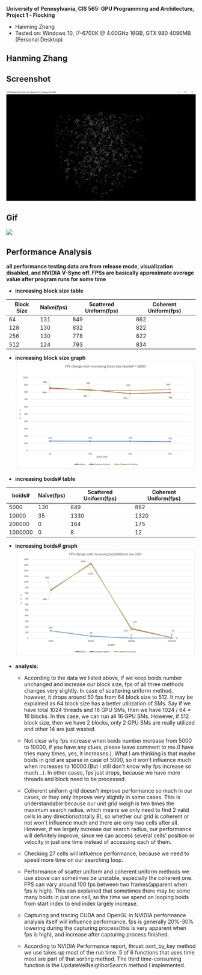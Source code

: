 **University of Pennsylvania, CIS 565: GPU Programming and Architecture,
Project 1 - Flocking**

* Hanming Zhang
* Tested on: Windows 10, i7-6700K @ 4.00GHz 16GB, GTX 980 4096MB (Personal Desktop)

## Hanming Zhang


## Screenshot
![](images/screenshot.jpg)
## Gif
![](images/wrapup.gif)

## Performance Analysis
**all performance testing data are from release mode, visualization disabled, and NVIDIA V-Sync off. FPSs are basically approximate average value after program runs for some time**

* **increasing block size table**

Block Size | Naïve(fps) | Scattered Uniform(fps)  | Coherent Uniform(fps)
------------ | ------------- | ------------- | -------------
64 | 131 | 849 | 862
128 | 130 | 832 | 822
256 | 130 | 778 | 822
512 | 124 | 793 | 834

* **increasing block size graph**
![](images/analysise_1.JPG)


* **increasing boids# table**

boids# | Naïve(fps) | Scattered Uniform(fps)  | Coherent Uniform(fps)
------------ | ------------- | ------------- | -------------
5000	| 130	| 849	 | 862
10000	| 35	| 1330 | 1320
200000|	0	  | 164	 | 175
1000000|	0	| 8	   | 12


* **increasing boids# graph**
![](images/analysise_2.JPG)

* **analysis:**
  * According to the data we listed above, if we keep boids number unchanged and increase our block size, fps of all three methods changes very slightly. In case of scattering uniform method, however, it drops around 50 fps from 64 block size to 512. It may be explained as 64 block size has a better utilization of SMs. Say if we have total 1024 threads and 16 GPU SMs, then we have 1024 / 64 = 16 blocks. In this case, we can run all 16 GPU SMs. However, if 512 block size, then we have 2 blocks, only 2 GPU SMs are really utilized and other 14 are just wasted.

  * Not clear why fps increase when boids number increase from 5000 to 10000, if you have any clues, please leave comment to me.(I have tries many times, yes, it increases.). What I am thinking is that maybe boids in grid are sparse in case of 5000, so it won't influence much when increases to 10000.(But I still don't know why fps increase so much...). In other cases, fps just drops, because we have more threads and block need to be processed. 

  * Coherent uniform grid doesn't improve performance so much in our cases, or they only improve very slightly in some cases. This is understandable because our unit grid weigh is two times the maximum search radius, which means we only need to find 2 valid cells in any directions(totally 8), so whether our grid is coherent or not won't influence much and there are only two cells after all. However, if we largely increase our search radius, our performance will definitely improve, since we can access
   several cells' position or velocity in just one time instead of accessing each of them.
  * Checking 27 cells will influence performance, because we need to speed more time on our searching loop.

  * Performance of scatter uniform and coherent uniform methods we use above can sometimes be unstable, especially the coherent one. FPS can vary around 100 fps between two frames(apparent when fps is high). This can explained that sometimes there may be some many boids in just one cell, so the time we spend on looping boids from start index to end index largely increase.

  * Capturing and tracing CUDA and OpenGL in NVIDIA performance analysis itself will influence performance, fps is generally 20%-30% lowering during the capturing process(this is very apparent when fps is high), and increase after capturing process finished.

  * According to NVIDIA Performance report, thrust::sort_by_key method we use takes up most of the run time. 5 of 6 functions that uses time most are part of that sorting method. The third time-consuming function is the UpdateVelNeighborSearch method I implemented.
